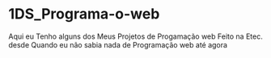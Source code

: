 # 1DS_Programa-o-web

Aqui eu Tenho alguns dos Meus Projetos de Progamação web Feito na Etec. desde Quando eu não sabia nada de Programação web até agora
